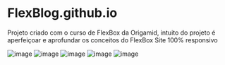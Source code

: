 # FlexBlog.github.io
Projeto criado com o curso de FlexBox da Origamid, intuito do projeto é aperfeiçoar e aprofundar os conceitos do FlexBox
Site 100% responsivo

![image](https://user-images.githubusercontent.com/76711375/233445882-efe3c686-7bc3-40f8-a8f0-ec06b549549a.png)
![image](https://user-images.githubusercontent.com/76711375/233446182-b82097e6-57f6-4a6a-b9ff-0373dfa61483.png)
![image](https://user-images.githubusercontent.com/76711375/233446205-d50b8e48-a1c1-423d-8719-9131ed6bd517.png)
![image](https://user-images.githubusercontent.com/76711375/233446226-bf4cbf3e-822c-4932-b67f-8631fc38d88a.png)
![image](https://user-images.githubusercontent.com/76711375/233446240-7894f6aa-dc97-498e-ab79-8094f1c91a06.png)
